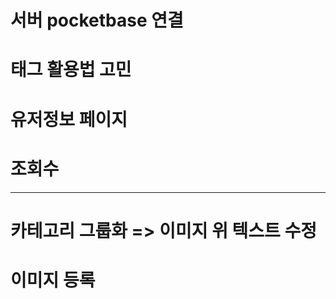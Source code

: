 # 서버 pocketbase 연결

# 태그 활용법 고민

# 유저정보 페이지

# 조회수

---

<!-- # 글 작성시 카테고리 선택 -->

# 카테고리 그룹화 => 이미지 위 텍스트 수정

# 이미지 등록
